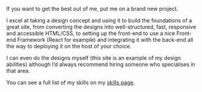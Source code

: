 If you want to get the best out of me, put me on a brand new project. 

I excel at taking a design concept and using it to build the foundations of a great site, from converting the designs into well-structured, fast, responsive and accessible HTML/CSS, to setting up the front-end to use a nice Front-end Framework (React for example) and integrating it with the back-end all the way to deploying it on the host of your choice.

I can even do the designs myself (this site is an example of my design abilities) although I’d always recommend hiring someone who specialises in that area.

You can see a full list of my skills on my [skills page](/skills).